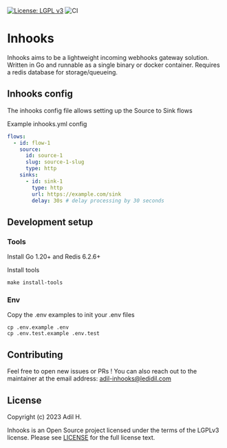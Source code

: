 [![License: LGPL v3](https://img.shields.io/badge/License-LGPL_v3-blue.svg)](https://www.gnu.org/licenses/lgpl-3.0)
![CI](https://github.com/didil/inhooks/actions/workflows/ci.yml/badge.svg)


# Inhooks
Inhooks aims to be a lightweight incoming webhooks gateway solution. Written in Go and runnable as a single binary or docker container. Requires a redis database for storage/queueing.

## Inhooks config
The inhooks config file allows setting up the Source to Sink flows

Example inhooks.yml config
``` yaml
flows:
  - id: flow-1
    source:
      id: source-1
      slug: source-1-slug
      type: http
    sinks:
      - id: sink-1
        type: http
        url: https://example.com/sink
        delay: 30s # delay processing by 30 seconds
```

## Development setup
### Tools
Install Go 1.20+ and Redis 6.2.6+


Install tools
```shell
make install-tools
```

### Env
Copy the .env examples to init your .env files
```shell
cp .env.example .env
cp .env.test.example .env.test
```

## Contributing
Feel free to open new issues or PRs ! You can also reach out to the maintainer at the email address: adil-inhooks@ledidil.com

## License

Copyright (c) 2023 Adil H.

Inhooks is an Open Source project licensed under the terms of the LGPLv3 license.
Please see [LICENSE](LICENSE) for the full license text.